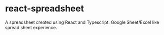 # react-spreadsheet
A spreadsheet created using React and Typescript. Google Sheet/Excel like spread sheet experience.

